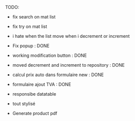 TODO:

- fix search on mat list
- fix try on mat list

- i hate when the list move when i decrement or increment

- Fix popup : DONE
- working modification button : DONE
- moved decrement and increment to repository : DONE
- calcul prix auto dans formulaire new : DONE
- formulaire ajout TVA : DONE

- responsibe datatable
- tout stylisé
- Generate product pdf
